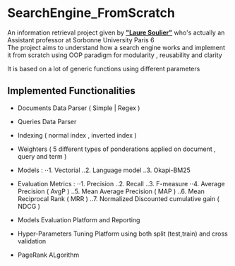 # SearchEngine_FromScratch

An information retrieval project given by [**"Laure Soulier"**](http://www-connex.lip6.fr/~soulier/content/about.html) who's actually an Assistant professor at Sorbonne University Paris 6  
The project aims to understand how a search engine works and implement it from scratch using OOP paradigm for modularity , reusability and clarity

It is based on a lot of generic functions using different parameters 

## Implemented Functionalities 

- Documents Data Parser ( Simple | Regex ) 
- Queries Data Parser
- Indexing ( normal index , inverted index )
- Weighters ( 5 different types of ponderations applied on document , query and term )
- Models : 
⋅⋅1. Vectorial
..2. Language model
..3. Okapi-BM25 

- Evaluation Metrics :
⋅⋅1. Precision
..2. Recall
..3. F-measure
⋅⋅4. Average Precision ( AvgP )
..5. Mean Average Precision ( MAP )
..6. Mean Reciprocal Rank ( MRR )
..7. Normalized Discounted cumulative gain ( NDCG )

- Models Evaluation Platform and Reporting
- Hyper-Parameters Tuning Platform using both split (test,train) and cross validation
- PageRank ALgorithm 








